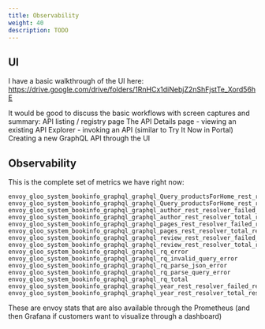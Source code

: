 ```yaml
---
title: Observability
weight: 40
description: TODO
---
```


## UI

I have a basic walkthrough of the UI here:
https://drive.google.com/drive/folders/1RnHCx1diNebjZ2nShFjstTe_Xord56hE

It would be good to discuss the basic workflows with screen captures and summary:
API listing / registry page
The API Details page - viewing an existing API
Explorer - invoking an API (similar to Try It Now in Portal)
Creating a new GraphQL API through the UI

## Observability

This is the complete set of metrics we have right now:

```
envoy_gloo_system_bookinfo_graphql_graphql_Query_productsForHome_rest_resolver_failed_resolutions
envoy_gloo_system_bookinfo_graphql_graphql_Query_productsForHome_rest_resolver_total_resolutions
envoy_gloo_system_bookinfo_graphql_graphql_author_rest_resolver_failed_resolutions 
envoy_gloo_system_bookinfo_graphql_graphql_author_rest_resolver_total_resolutions
envoy_gloo_system_bookinfo_graphql_graphql_pages_rest_resolver_failed_resolutions
envoy_gloo_system_bookinfo_graphql_graphql_pages_rest_resolver_total_resolutions
envoy_gloo_system_bookinfo_graphql_graphql_review_rest_resolver_failed_resolutions envoy_gloo_system_bookinfo_graphql_graphql_review_rest_resolver_total_resolutions
envoy_gloo_system_bookinfo_graphql_graphql_rq_error
envoy_gloo_system_bookinfo_graphql_graphql_rq_invalid_query_error
envoy_gloo_system_bookinfo_graphql_graphql_rq_parse_json_error
envoy_gloo_system_bookinfo_graphql_graphql_rq_parse_query_error
envoy_gloo_system_bookinfo_graphql_graphql_rq_total
envoy_gloo_system_bookinfo_graphql_graphql_year_rest_resolver_failed_resolutions
envoy_gloo_system_bookinfo_graphql_graphql_year_rest_resolver_total_resolutions
```

These are envoy stats that are also available through the Prometheus (and then Grafana if customers want to visualize through a dashboard)
